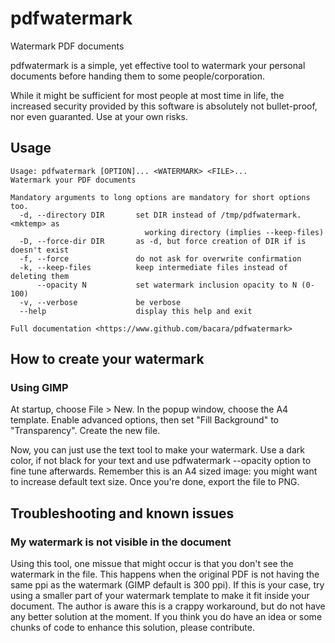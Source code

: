 # pdfwatermark
Watermark PDF documents

pdfwatermark is a simple, yet effective tool to watermark your personal
documents before handing them to some people/corporation.

While it might be sufficient for most people at most time in life, the increased
security provided by this software is absolutely not bullet-proof, nor even
guaranted. Use at your own risks.

## Usage

```
Usage: pdfwatermark [OPTION]... <WATERMARK> <FILE>...
Watermark your PDF documents

Mandatory arguments to long options are mandatory for short options too.
  -d, --directory DIR       set DIR instead of /tmp/pdfwatermark.<mktemp> as
                              working directory (implies --keep-files)
  -D, --force-dir DIR       as -d, but force creation of DIR if is doesn't exist
  -f, --force               do not ask for overwrite confirmation
  -k, --keep-files          keep intermediate files instead of deleting them
      --opacity N           set watermark inclusion opacity to N (0-100)
  -v, --verbose             be verbose
  --help                    display this help and exit

Full documentation <https://www.github.com/bacara/pdfwatermark>
```

## How to create your watermark

### Using GIMP

At startup, choose File > New. In the popup window, choose the A4 template. Enable
advanced options, then set "Fill Background" to "Transparency". Create the new file.

Now, you can just use the text tool to make your watermark. Use a dark color, if
not black for your text and use pdfwatermark --opacity option to fine tune
afterwards. Remember this is an A4 sized image: you might want to increase
default text size. Once you're done, export the file to PNG.

## Troubleshooting and known issues

### My watermark is not visible in the document

Using this tool, one missue that might occur is that you don't see the watermark
in the file. This happens when the original PDF is not having the same ppi as
the watermark (GIMP default is 300 ppi). If this is your case, try using a
smaller part of your watermark template to make it fit inside your document. The
author is aware this is a crappy workaround, but do not have any better solution
at the moment. If you think you do have an idea or some chunks of code to
enhance this solution, please contribute.
